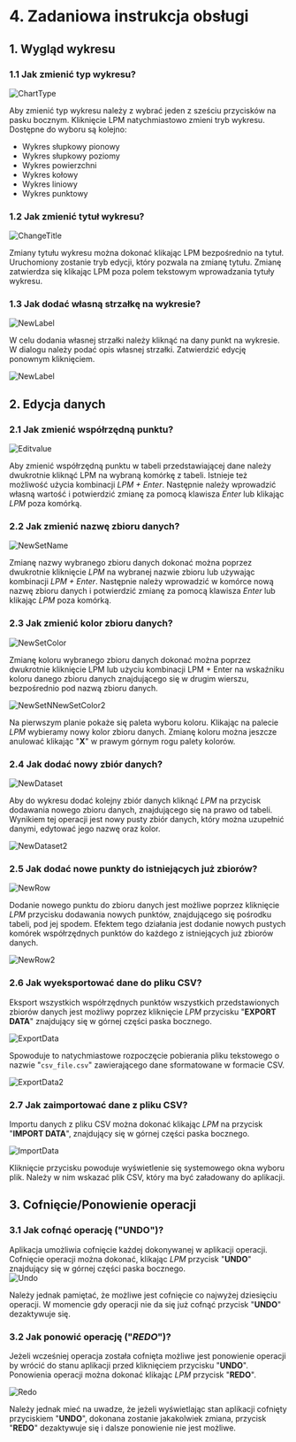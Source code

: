 # 4. Zadaniowa instrukcja obsługi

## 1. Wygląd wykresu

### 1.1 Jak zmienić typ wykresu?

![ChartType](screenshots/ChartType.png)  

Aby zmienić typ wykresu należy z wybrać jeden z sześciu przycisków na pasku bocznym. Kliknięcie LPM natychmiastowo zmieni tryb wykresu.
Dostępne do wyboru są kolejno:

* Wykres słupkowy pionowy
* Wykres słupkowy poziomy
* Wykres powierzchni
* Wykres kołowy
* Wykres liniowy
* Wykres punktowy

### 1.2 Jak zmienić tytuł wykresu?

![ChangeTitle](screenshots/ChangeTitle.png)  

Zmiany tytułu wykresu można dokonać klikając LPM bezpośrednio na tytuł. Uruchomiony zostanie tryb edycji, który pozwala na zmianę tytułu. Zmianę zatwierdza się klikając LPM poza polem tekstowym wprowadzania tytuły wykresu.

### 1.3 Jak dodać własną strzałkę na wykresie?

![NewLabel](screenshots/NewLabel.png)  

W celu dodania własnej strzałki należy kliknąć na dany punkt na wykresie. W dialogu należy podać opis własnej strzałki. Zatwierdzić edycję ponownym kliknięciem.  

![NewLabel](screenshots/NewLabel2.png)  

## 2. Edycja danych

### 2.1 Jak zmienić współrzędną punktu?

![Editvalue](screenshots/EditValue.png)  

Aby zmienić współrzędną punktu w tabeli przedstawiającej dane należy dwukrotnie kliknąć LPM na wybraną komórkę z tabeli. Istnieje też możliwość użycia kombinacji _LPM + Enter_. Następnie należy wprowadzić własną wartość i potwierdzić zmianę za pomocą klawisza _Enter_ lub klikając _LPM_ poza komórką.

### 2.2 Jak zmienić nazwę zbioru danych?

![NewSetName](screenshots/NewSetName.png)  

Zmianę nazwy wybranego zbioru danych dokonać można poprzez dwukrotnie kliknięcie _LPM_ na wybranej nazwie zbioru lub używając kombinacji _LPM + Enter_. Następnie należy wprowadzić w komórce nową nazwę zbioru danych i potwierdzić zmianę za pomocą klawisza _Enter_ lub klikając _LPM_ poza komórką.

### 2.3 Jak zmienić kolor zbioru danych?

![NewSetColor](screenshots/NewSetColor.png)  

Zmianę koloru wybranego zbioru danych dokonać można poprzez dwukrotnie kliknięcie LPM lub użyciu kombinacji LPM + Enter na wskaźniku koloru danego zbioru danych znajdującego się w drugim wierszu, bezpośrednio pod nazwą zbioru danych.  

![NewSetNNewSetColor2](screenshots/NewSetColor2.png)    

Na pierwszym planie pokaże się paleta wyboru koloru. Klikając na palecie _LPM_ wybieramy nowy kolor zbioru danych. Zmianę koloru można jeszcze anulować klikając "__X__" w prawym górnym rogu palety kolorów.

### 2.4 Jak dodać nowy zbiór danych?

![NewDataset](screenshots/NewDataset.png)  

Aby do wykresu dodać kolejny zbiór danych kliknąć _LPM_ na przycisk dodawania nowego zbioru danych, znajdującego się na prawo od tabeli. Wynikiem tej operacji jest nowy pusty zbiór danych, który można uzupełnić danymi, edytować jego nazwę oraz kolor.  

![NewDataset2](screenshots/NewDataset2.png)    

### 2.5 Jak dodać nowe punkty do istniejących już zbiorów?

![NewRow](screenshots/NewRow.png)  

Dodanie nowego punktu do zbioru danych jest możliwe poprzez kliknięcie _LPM_ przycisku dodawania nowych punktów, znajdującego się pośrodku tabeli, pod jej spodem.
Efektem tego działania jest dodanie nowych pustych komórek współrzędnych punktów do każdego z istniejących już zbiorów danych.  

![NewRow2](screenshots/NewRow2.png)  

### 2.6 Jak wyeksportować dane do pliku CSV?

Eksport wszystkich współrzędnych punktów wszystkich przedstawionych zbiorów danych jest możliwy poprzez kliknięcie _LPM_ przycisku "__EXPORT DATA__" znajdujący się w górnej części paska bocznego.  

![ExportData](screenshots/ExportData.png)  

Spowoduje to natychmiastowe rozpoczęcie pobierania pliku tekstowego o nazwie "`csv_file.csv`" zawierającego dane sformatowane w formacie CSV.  

![ExportData2](screenshots/ExportData2.png)

### 2.7 Jak zaimportować dane z pliku CSV?
Importu danych z pliku CSV można dokonać klikając _LPM_ na przycisk "__IMPORT DATA__", znajdujący się w górnej części paska bocznego.  

![ImportData](screenshots/ImportData.png)   

Kliknięcie przycisku powoduje wyświetlenie się systemowego okna wyboru plik. Należy w nim wskazać plik CSV, który ma być załadowany do aplikacji.  

## 3. Cofnięcie/Ponowienie operacji

### 3.1 Jak cofnąć operację ("__UNDO__")?
Aplikacja umożliwia cofnięcie każdej dokonywanej w aplikacji operacji. Cofnięcie operacji można dokonać, klikając _LPM_ przycisk "__UNDO__" znajdujący się w górnej części paska bocznego.  
![Undo](screenshots/Undo.png)  

Należy jednak pamiętać, że możliwe jest cofnięcie co najwyżej dziesięciu operacji. W momencie gdy operacji nie da się już cofnąć przycisk "__UNDO__" dezaktywuje się.   

### 3.2 Jak ponowić operację ("_REDO_")?
Jeżeli wcześniej operacja została cofnięta możliwe jest ponowienie operacji by wrócić do stanu aplikacji przed kliknięciem przycisku "__UNDO__". Ponowienia operacji można dokonać klikając _LPM_ przycisk "__REDO__".  

![Redo](screenshots/Redo.png)  

Należy jednak mieć na uwadze, że jeżeli wyświetlając stan aplikacji cofnięty przyciskiem "__UNDO__", dokonana zostanie jakakolwiek zmiana, przycisk "__REDO__" dezaktywuje się i dalsze ponowienie nie jest możliwe.    
